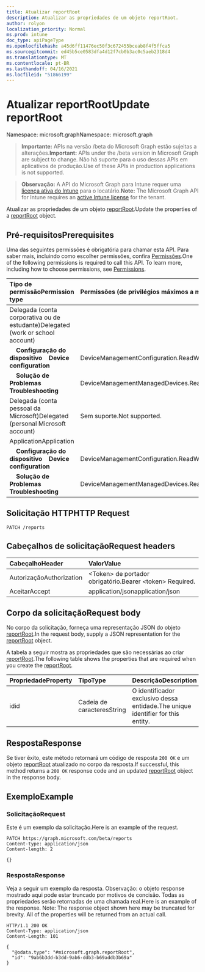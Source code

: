 ```yaml
---
title: Atualizar reportRoot
description: Atualizar as propriedades de um objeto reportRoot.
author: rolyon
localization_priority: Normal
ms.prod: intune
doc_type: apiPageType
ms.openlocfilehash: a45d6ff11476ec50f3c672455bceab8f4f5ffca5
ms.sourcegitcommit: ed45b5ce0583dfa4d12f7cb0b3ac0c5aeb2318d4
ms.translationtype: MT
ms.contentlocale: pt-BR
ms.lasthandoff: 04/16/2021
ms.locfileid: "51866199"
---
```

# <a name="update-reportroot"></a><span data-ttu-id="ae525-103">Atualizar reportRoot</span><span class="sxs-lookup"><span data-stu-id="ae525-103">Update reportRoot</span></span>

<span data-ttu-id="ae525-104">Namespace: microsoft.graph</span><span class="sxs-lookup"><span data-stu-id="ae525-104">Namespace: microsoft.graph</span></span>

> <span data-ttu-id="ae525-105">**Importante:** APIs na versão /beta do Microsoft Graph estão sujeitas a alterações.</span><span class="sxs-lookup"><span data-stu-id="ae525-105">**Important:** APIs under the /beta version in Microsoft Graph are subject to change.</span></span> <span data-ttu-id="ae525-106">Não há suporte para o uso dessas APIs em aplicativos de produção.</span><span class="sxs-lookup"><span data-stu-id="ae525-106">Use of these APIs in production applications is not supported.</span></span>

> <span data-ttu-id="ae525-107">**Observação:** A API do Microsoft Graph para Intune requer uma [licença ativa do Intune](https://go.microsoft.com/fwlink/?linkid=839381) para o locatário.</span><span class="sxs-lookup"><span data-stu-id="ae525-107">**Note:** The Microsoft Graph API for Intune requires an [active Intune license](https://go.microsoft.com/fwlink/?linkid=839381) for the tenant.</span></span>

<span data-ttu-id="ae525-108">Atualizar as propriedades de um objeto [reportRoot](../resources/intune-shared-reportroot.md).</span><span class="sxs-lookup"><span data-stu-id="ae525-108">Update the properties of a [reportRoot](../resources/intune-shared-reportroot.md) object.</span></span>
## <a name="prerequisites"></a><span data-ttu-id="ae525-109">Pré-requisitos</span><span class="sxs-lookup"><span data-stu-id="ae525-109">Prerequisites</span></span>
<span data-ttu-id="ae525-p102">Uma das seguintes permissões é obrigatória para chamar esta API. Para saber mais, incluindo como escolher permissões, confira [Permissões](/graph/permissions-reference).</span><span class="sxs-lookup"><span data-stu-id="ae525-p102">One of the following permissions is required to call this API. To learn more, including how to choose permissions, see [Permissions](/graph/permissions-reference).</span></span>

|<span data-ttu-id="ae525-112">Tipo de permissão</span><span class="sxs-lookup"><span data-stu-id="ae525-112">Permission type</span></span>|<span data-ttu-id="ae525-113">Permissões (de privilégios máximos a mínimos)</span><span class="sxs-lookup"><span data-stu-id="ae525-113">Permissions (from most to least privileged)</span></span>|
|:---|:---|
|<span data-ttu-id="ae525-114">Delegada (conta corporativa ou de estudante)</span><span class="sxs-lookup"><span data-stu-id="ae525-114">Delegated (work or school account)</span></span>||
| <span data-ttu-id="ae525-115">&nbsp; &nbsp; **Configuração do dispositivo**</span><span class="sxs-lookup"><span data-stu-id="ae525-115">&nbsp; &nbsp; **Device configuration**</span></span> | <span data-ttu-id="ae525-116">DeviceManagementConfiguration.ReadWrite.All</span><span class="sxs-lookup"><span data-stu-id="ae525-116">DeviceManagementConfiguration.ReadWrite.All</span></span>|
| <span data-ttu-id="ae525-117">&nbsp; &nbsp; **Solução de Problemas**</span><span class="sxs-lookup"><span data-stu-id="ae525-117">&nbsp; &nbsp; **Troubleshooting**</span></span> | <span data-ttu-id="ae525-118">DeviceManagementManagedDevices.ReadWrite.All</span><span class="sxs-lookup"><span data-stu-id="ae525-118">DeviceManagementManagedDevices.ReadWrite.All</span></span>|
|<span data-ttu-id="ae525-119">Delegada (conta pessoal da Microsoft)</span><span class="sxs-lookup"><span data-stu-id="ae525-119">Delegated (personal Microsoft account)</span></span>|<span data-ttu-id="ae525-120">Sem suporte.</span><span class="sxs-lookup"><span data-stu-id="ae525-120">Not supported.</span></span>|
|<span data-ttu-id="ae525-121">Application</span><span class="sxs-lookup"><span data-stu-id="ae525-121">Application</span></span>||
| <span data-ttu-id="ae525-122">&nbsp; &nbsp; **Configuração do dispositivo**</span><span class="sxs-lookup"><span data-stu-id="ae525-122">&nbsp; &nbsp; **Device configuration**</span></span> | <span data-ttu-id="ae525-123">DeviceManagementConfiguration.ReadWrite.All</span><span class="sxs-lookup"><span data-stu-id="ae525-123">DeviceManagementConfiguration.ReadWrite.All</span></span>|
| <span data-ttu-id="ae525-124">&nbsp; &nbsp; **Solução de Problemas**</span><span class="sxs-lookup"><span data-stu-id="ae525-124">&nbsp; &nbsp; **Troubleshooting**</span></span> | <span data-ttu-id="ae525-125">DeviceManagementManagedDevices.ReadWrite.All</span><span class="sxs-lookup"><span data-stu-id="ae525-125">DeviceManagementManagedDevices.ReadWrite.All</span></span>|

## <a name="http-request"></a><span data-ttu-id="ae525-126">Solicitação HTTP</span><span class="sxs-lookup"><span data-stu-id="ae525-126">HTTP Request</span></span>
<!-- {
  "blockType": "ignored"
}
-->
``` http
PATCH /reports
```

## <a name="request-headers"></a><span data-ttu-id="ae525-127">Cabeçalhos de solicitação</span><span class="sxs-lookup"><span data-stu-id="ae525-127">Request headers</span></span>
|<span data-ttu-id="ae525-128">Cabeçalho</span><span class="sxs-lookup"><span data-stu-id="ae525-128">Header</span></span>|<span data-ttu-id="ae525-129">Valor</span><span class="sxs-lookup"><span data-stu-id="ae525-129">Value</span></span>|
|:---|:---|
|<span data-ttu-id="ae525-130">Autorização</span><span class="sxs-lookup"><span data-stu-id="ae525-130">Authorization</span></span>|<span data-ttu-id="ae525-131">&lt;Token&gt; de portador obrigatório.</span><span class="sxs-lookup"><span data-stu-id="ae525-131">Bearer &lt;token&gt; Required.</span></span>|
|<span data-ttu-id="ae525-132">Aceitar</span><span class="sxs-lookup"><span data-stu-id="ae525-132">Accept</span></span>|<span data-ttu-id="ae525-133">application/json</span><span class="sxs-lookup"><span data-stu-id="ae525-133">application/json</span></span>|

## <a name="request-body"></a><span data-ttu-id="ae525-134">Corpo da solicitação</span><span class="sxs-lookup"><span data-stu-id="ae525-134">Request body</span></span>
<span data-ttu-id="ae525-135">No corpo da solicitação, forneça uma representação JSON do objeto [reportRoot](../resources/intune-shared-reportroot.md).</span><span class="sxs-lookup"><span data-stu-id="ae525-135">In the request body, supply a JSON representation for the [reportRoot](../resources/intune-shared-reportroot.md) object.</span></span>

<span data-ttu-id="ae525-136">A tabela a seguir mostra as propriedades que são necessárias ao criar [reportRoot](../resources/intune-shared-reportroot.md).</span><span class="sxs-lookup"><span data-stu-id="ae525-136">The following table shows the properties that are required when you create the [reportRoot](../resources/intune-shared-reportroot.md).</span></span>

|<span data-ttu-id="ae525-137">Propriedade</span><span class="sxs-lookup"><span data-stu-id="ae525-137">Property</span></span>|<span data-ttu-id="ae525-138">Tipo</span><span class="sxs-lookup"><span data-stu-id="ae525-138">Type</span></span>|<span data-ttu-id="ae525-139">Descrição</span><span class="sxs-lookup"><span data-stu-id="ae525-139">Description</span></span>|
|:---|:---|:---|
|<span data-ttu-id="ae525-140">id</span><span class="sxs-lookup"><span data-stu-id="ae525-140">id</span></span>|<span data-ttu-id="ae525-141">Cadeia de caracteres</span><span class="sxs-lookup"><span data-stu-id="ae525-141">String</span></span>|<span data-ttu-id="ae525-142">O identificador exclusivo dessa entidade.</span><span class="sxs-lookup"><span data-stu-id="ae525-142">The unique identifier for this entity.</span></span>|



## <a name="response"></a><span data-ttu-id="ae525-143">Resposta</span><span class="sxs-lookup"><span data-stu-id="ae525-143">Response</span></span>
<span data-ttu-id="ae525-144">Se tiver êxito, este método retornará um código de resposta `200 OK` e um objeto [reportRoot](../resources/intune-shared-reportroot.md) atualizado no corpo da resposta.</span><span class="sxs-lookup"><span data-stu-id="ae525-144">If successful, this method returns a `200 OK` response code and an updated [reportRoot](../resources/intune-shared-reportroot.md) object in the response body.</span></span>

## <a name="example"></a><span data-ttu-id="ae525-145">Exemplo</span><span class="sxs-lookup"><span data-stu-id="ae525-145">Example</span></span>
### <a name="request"></a><span data-ttu-id="ae525-146">Solicitação</span><span class="sxs-lookup"><span data-stu-id="ae525-146">Request</span></span>
<span data-ttu-id="ae525-147">Este é um exemplo da solicitação.</span><span class="sxs-lookup"><span data-stu-id="ae525-147">Here is an example of the request.</span></span>
``` http
PATCH https://graph.microsoft.com/beta/reports
Content-type: application/json
Content-length: 2

{}
```

### <a name="response"></a><span data-ttu-id="ae525-148">Resposta</span><span class="sxs-lookup"><span data-stu-id="ae525-148">Response</span></span>
<span data-ttu-id="ae525-p103">Veja a seguir um exemplo da resposta. Observação: o objeto response mostrado aqui pode estar truncado por motivos de concisão. Todas as propriedades serão retornadas de uma chamada real.</span><span class="sxs-lookup"><span data-stu-id="ae525-p103">Here is an example of the response. Note: The response object shown here may be truncated for brevity. All of the properties will be returned from an actual call.</span></span>
``` http
HTTP/1.1 200 OK
Content-Type: application/json
Content-Length: 101

{
  "@odata.type": "#microsoft.graph.reportRoot",
  "id": "9ab6b3dd-b3dd-9ab6-ddb3-b69addb3b69a"
}
```










